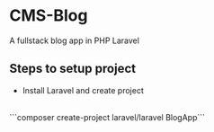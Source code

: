 # CMS-Blog
A fullstack blog app in PHP Laravel

## Steps to setup project

- Install Laravel and create project
<br>
```composer create-project laravel/laravel BlogApp```
